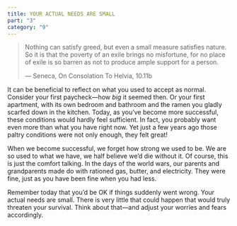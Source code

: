 ```yaml
---
title: YOUR ACTUAL NEEDS ARE SMALL
part: "3"
category: "9"
---
```


> Nothing can satisfy greed, but even a small measure satisfies nature. So it is that the poverty of an exile brings no misfortune, for no place of exile is so barren as not to produce ample support for a person.
>
> — Seneca, On Consolation To Helvia, 10.11b

It can be beneficial to reflect on what you used to accept as normal. Consider your first paycheck—how _big_ it seemed then. Or your first apartment, with its own bedroom and bathroom and the ramen you gladly scarfed down in the kitchen. Today, as you’ve become more successful, these conditions would hardly feel sufficient. In fact, you probably want even more than what you have right now. Yet just a few years ago those paltry conditions were not only enough, they felt great!

When we become successful, we forget how strong we used to be. We are so used to what we have, we half believe we’d die without it. Of course, this is just the comfort talking. In the days of the world wars, our parents and grandparents made do with rationed gas, butter, and electricity. They were fine, just as you have been fine when you had less.

Remember today that you’d be OK if things suddenly went wrong. Your actual needs are small. There is very little that could happen that would truly threaten your survival. Think about that—and adjust your worries and fears accordingly.
